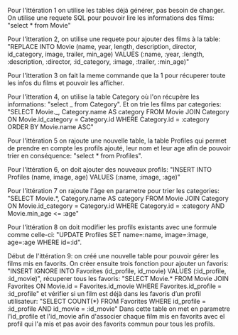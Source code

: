 Pour l'ittération 1 on utilise les tables déjà générer, pas besoin de changer. On utilise une requete SQL pour pouvoir lire les informations des films: "select \* from Movie"

Pour l'itteration 2, on utilise une requete pour ajouter des films à la table: "REPLACE INTO Movie (name, year, length, description, director, id_category, image, trailer, min_age)
VALUES (:name, :year, :length, :description, :director, :id_category, :image, :trailer, :min_age)"

Pour l'itteration 3 on fait la meme commande que la 1 pour récuperer toute les infos du films et pouvoir les afficher.

Pour l'itteration 4, on utilise la table Category où l'on récupère les informations: "select _ from Category". Et on trie les films par categories: "SELECT Movie._, Category.name AS category
FROM Movie
JOIN Category ON Movie.id_category = Category.id
WHERE Category.id = :category
ORDER BY Movie.name ASC"

Pour l'ittération 5 on rajoute une nouvelle table, la table Profiles qui permet de prendre en compte les profils ajouté, leur nom et leur age afin de pouvoir trier en conséquence: "select \* from Profiles".

Pour l'ittération 6, on doit ajouter des nouveaux profils: "INSERT INTO Profiles (name, image, age) VALUES (:name, :image, :age)"

Pour l'ittération 7 on rajoute l'âge en parametre pour trier les categories: "SELECT Movie.\*, Category.name AS category
FROM Movie
JOIN Category ON Movie.id_category = Category.id
WHERE Category.id = :category
AND Movie.min_age <= :age"

Pour l'ittération 8 on doit modifier les profils existants avec une formule comme celle-ci: "UPDATE Profiles SET name=:name, image=:image, age=:age WHERE id=:id".

Début de l'ittération 9: on créé une nouvelle table pour pouvoir gérer les films mis en favorits. On créer ensuite trois fonction pour
ajouter un favoris: "INSERT IGNORE INTO Favorites (id_profile, id_movie) VALUES (:id_profile, :id_movie)",
récuperer tous les favoris: "SELECT Movie.\* FROM Movie
JOIN Favorites ON Movie.id = Favorites.id_movie
WHERE Favorites.id_profile = :id_profile"
et vérifier si un film est déjà dans les favoris d’un profil utilisateur:
"SELECT COUNT(\*) FROM Favorites WHERE id_profile = :id_profile AND id_movie = :id_movie"
Dans cette table on met en parametre l'id_profile et l'id_movie afin d'associer chaque film mis en favorits avec el profil qui l'a mis et pas avoir des favorits commun pour tous les profils.
